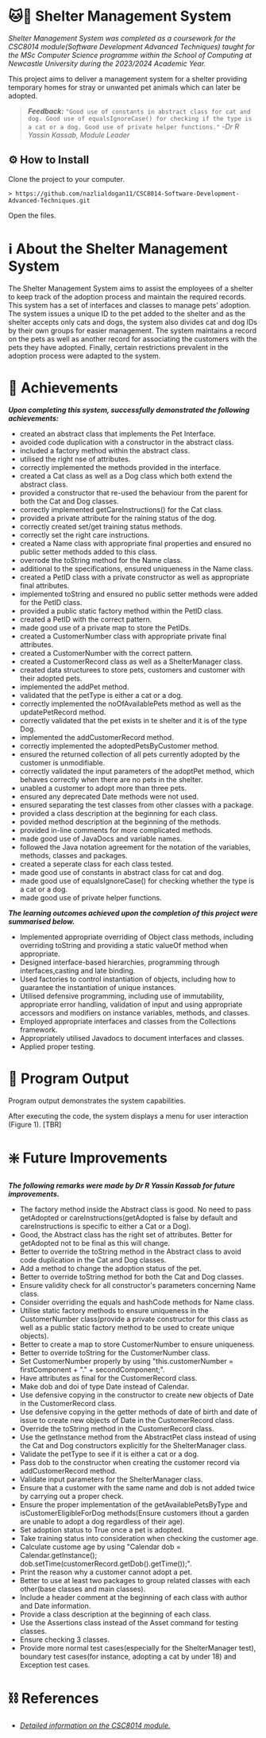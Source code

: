 # 🐱🐶 Shelter Management System

*Shelter Management System was completed as a coursework for the CSC8014 module(Software Development Advanced Techniques) taught for the MSc Computer Science programme within the School of Computing at Newcastle University during the 2023/2024 Academic Year.*

This project aims to deliver a management system for a shelter providing temporary homes for stray or unwanted pet animals which can later be adopted.

>___Feedback:___
> `"Good use of constants in abstract class for cat and dog.
> Good use of equalsIgnoreCase() for checking if the type is a cat or a dog.
> Good use of private helper functions."`
> -*Dr R Yassin Kassab, Module Leader*

## ⚙️ How to Install 

Clone the project to your computer.

```
> https://github.com/nazlialdogan11/CSC8014-Software-Development-Advanced-Techniques.git
```

Open the files.

# ℹ About the Shelter Management System

The Shelter Management System aims to assist the employees of a shelter to keep track of the adoption process and maintain the required records. This system has a set of interfaces and classes to manage pets’ adoption. The system issues a unique ID to the pet added to the shelter and as the shelter accepts only cats and dogs, the system also divides cat and dog IDs by their own groups for easier management. The system maintains a record on the pets as well as another record for associating the customers with the pets they have adopted. Finally, certain restrictions prevalent in the adoption process were adapted to the system.

# 🔖 Achievements

***Upon completing this system, successfully demonstrated the following achievements:***
- created an abstract class that implements the Pet Interface.
- avoided code duplication with a constructor in the abstract class.
- included a factory method within the abstract class.
- utilised the right nse of attributes.
- correctly implemented the methods provided in the interface.
- created a Cat class as well as a Dog class which both extend the abstract class.
- provided a constructor that re-used the behaviour from the parent for both the Cat and Dog classes.
- correctly implemented getCareInstructions() for the Cat class.
- provided a private attribute for the raining status of the dog.
- correctly created set/get training status methods.
- correctly set the right care instructions.
- created a Name class with appropriate final properties and ensured no public setter methods added to this class.
- overrode the toString method for the Name class.
- additional to the specifications, ensured uniqueness in the Name class.
- created a PetID class with a private constructor as well as appropriate final attributes.
- implemented toString and ensured no public setter methods were added for the PetID class.
- provided a public static factory method within the PetID class.
- created a PetID with the correct pattern.
- made good use of a private map to store the PetIDs.
- created a CustomerNumber class with appropriate private final attributes.
- created a CustomerNumber with the correct pattern.
- created a CustomerRecord class as well as a ShelterManager class.
- created data structurees to store pets, customers and customer with their adopted pets.
- implemented the addPet method.
- validated that the petType is either a cat or a dog.
- correctly implemented the noOfAvailablePets method as well as the updatePetRecord method.
- correctly validated that the pet exists in te shelter and it is of the type Dog.
- implemented the addCustomerRecord method.
- correctly implemented the adoptedPetsByCustomer method.
- ensured the returned collection of all pets currently adopted by the customer is unmodifiable.
- correctly validated the input parameters of the adoptPet method, which behaves correctly when there are no pets in the shelter.
- unabled a customer to adopt more than three pets.
- ensured any deprecated Date methods were not used.
- ensured separating the test classes from other classes with a package.
- provided a class description at the beginning for each class.
- povided method description at the beginning of the methods.
- provided in-line comments for more complicated methods.
- made good use of JavaDocs and variable names.
- followed the Java notation agreement for the notation of the variables, methods, classes and packages.
- created a seperate class for each class tested.
- made good use of constants in abstract class for cat and dog.
- made good use of equalsIgnoreCase() for checking whether the type is a cat or a dog.
- made good use of private helper functions.
  
***The learning outcomes achieved upon the completion of this project were summarised below.***
- Implemented appropriate overriding of Object class methods, including overriding toString and providing a static valueOf method when appropriate.
- Designed interface-based hierarchies, programming through interfaces,casting and late binding.
- Used factories to control instantiation of objects, including how to guarantee the instantiation of unique instances.
- Utilised defensive programming, including use of immutability, appropriate error handling, validation of input and using appropriate accessors and modifiers on instance variables, methods, and classes.
- Employed appropriate interfaces and classes from the Collections framework.
- Appropriately utilised Javadocs to document interfaces and classes.
- Applied proper testing.

# 📄 Program Output

Program output demonstrates the system capabilities.

After executing the code, the system displays a menu for user interaction (Figure 1).
[TBR]

# ❇️ Future Improvements

***The following remarks were made by Dr R Yassin Kassab for future improvements.***
- The factory method inside the Abstract class is good. No need to pass getAdopted or careInstructions(getAdopted is false by default and careInstructions is specific to either a Cat or a Dog).
- Good, the Abstract class has the right set of attributes. Better for getAdopted not to be final as this will change.
- Better to override the toString method in the Abstract class to avoid code duplication in the Cat and Dog classes.
- Add a method to change the adoption status of the pet.
- Better to override toString method for both the Cat and Dog classes.
- Ensure validity check for all constructor's parameters concerning Name class.
- Consider overriding the equals and hashCode methods for Name class.
- Utilise static factory methods to ensure uniqueness in the CustomerNumber class(provide a private constructor for this class as well as a public static factory method to be used to create unique objects).
- Better to create a map to store CustomerNumber to ensure uniqueness.
- Better to override toString for the CustomerNumber class.
- Set CustomerNumber properly by using "this.customerNumber = firstComponent + "." + secondComponent;".
- Have attributes as final for the CustomerRecord class.
- Make dob and doi of type Date instead of Calendar.
- Use defensive copying in the constructor to create new objects of Date in the CustomerRecord class.
- Use defensive copying in the getter methods of date of birth and date of issue to create new objects of Date in the CustomerRecord class.
- Override the toString method in the CustomerRecord class.
- Use the getInstance method from the AbstractPet class instead of using the Cat and Dog constructors explicitly for the ShelterManager class.
- Validate the petType to see if it is either a cat or a dog.
- Pass dob to the constructor when creating the customer record via addCustomerRecord method.
- Validate input parameters for the ShelterManager class.
- Ensure that a customer with the same name and dob is not added twice by carrying out a proper check.
- Ensure the proper implementation of the getAvailablePetsByType and isCustomerEligibleForDog methods(Ensure customers ithout a garden are unable to adopt a dog regardless of their age).
- Set adoption status to True once a pet is adopted.
- Take training status into consideration when checking the customer age.
- Calculate custome age by using "Calendar dob = Calendar.getInstance(); dob.setTime(customerRecord.getDob().getTime());".
-  Print the reason why a customer cannot adopt a pet.
-  Better to use at least two packages to group related classes with each other(base classes and main classes).
-  Include a header comment at the beginning of each class with author and Date information.
-  Provide a class description at the beginning of each class.
-  Use the Assertions class instead of the Asset command for testing classes.
-  Ensure checking 3 classes.
-  Provide more normal test cases(especially for the ShelterManager test), boundary test cases(for instance, adopting a cat by under 18) and Exception test cases.
  
  # ⛓️ References

- [*Detailed information on the CSC8014 module.*](https://www.ncl.ac.uk/module-catalogue/module.php?code=CSC8014)

